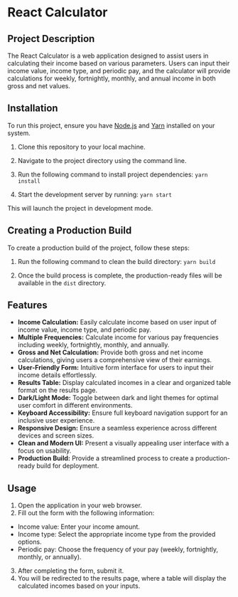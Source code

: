 # React Calculator

## Project Description

The React Calculator is a web application designed to assist users in calculating their income based on various parameters. Users can input their income value, income type, and periodic pay, and the calculator will provide calculations for weekly, fortnightly, monthly, and annual income in both gross and net values.

## Installation

To run this project, ensure you have [Node.js](https://nodejs.org/) and [Yarn](https://yarnpkg.com/) installed on your system.

1. Clone this repository to your local machine.
2. Navigate to the project directory using the command line.
3. Run the following command to install project dependencies:
   `yarn install`

4. Start the development server by running:
   `yarn start`

This will launch the project in development mode.

## Creating a Production Build

To create a production build of the project, follow these steps:

1. Run the following command to clean the build directory:
   `yarn build`

2. Once the build process is complete, the production-ready files will be available in the `dist` directory.

## Features

- **Income Calculation:** Easily calculate income based on user input of income value, income type, and periodic pay.
- **Multiple Frequencies:** Calculate income for various pay frequencies including weekly, fortnightly, monthly, and annually.
- **Gross and Net Calculation:** Provide both gross and net income calculations, giving users a comprehensive view of their earnings.
- **User-Friendly Form:** Intuitive form interface for users to input their income details effortlessly.
- **Results Table:** Display calculated incomes in a clear and organized table format on the results page.
- **Dark/Light Mode:** Toggle between dark and light themes for optimal user comfort in different environments.
- **Keyboard Accessibility:** Ensure full keyboard navigation support for an inclusive user experience.
- **Responsive Design:** Ensure a seamless experience across different devices and screen sizes.
- **Clean and Modern UI:** Present a visually appealing user interface with a focus on usability.
- **Production Build:** Provide a streamlined process to create a production-ready build for deployment.

## Usage

1. Open the application in your web browser.
2. Fill out the form with the following information:

- Income value: Enter your income amount.
- Income type: Select the appropriate income type from the provided options.
- Periodic pay: Choose the frequency of your pay (weekly, fortnightly, monthly, or annually).

3. After completing the form, submit it.
4. You will be redirected to the results page, where a table will display the calculated incomes based on your inputs.
